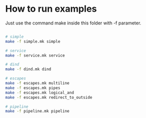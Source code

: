 # How to run examples

Just use the command make inside this folder with -f parameter.

```bash

# simple
make -f simple.mk simple

# service
make -f service.mk service

# dind
make -f dind.mk dind

# escapes
make -f escapes.mk multiline
make -f escapes.mk pipes
make -f escapes.mk logical_and
make -f escapes.mk redirect_to_outside

# pipeline
make -f pipeline.mk pipeline
```
